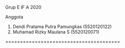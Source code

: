 Grup E IF A 2020

Anggota

1. Dendi Pratama Putra Pamungkas (5520120122)
2. Muhamad Rizky Maulana S (5520120071)



=======================================


